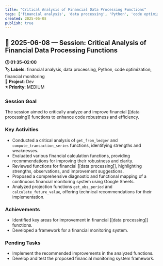 ```yaml
---
title: "Critical Analysis of Financial Data Processing Functions"
tags: ['financial analysis', 'data processing', 'Python', 'code optimization', 'financial monitoring']
created: 2025-06-08
publish: true
---
```


## 📅 2025-06-08 — Session: Critical Analysis of Financial Data Processing Functions

**🕒 01:35–02:00**  
**🏷️ Labels**: financial analysis, data processing, Python, code optimization, financial monitoring  
**📂 Project**: Dev  
**⭐ Priority**: MEDIUM  


### Session Goal
The session aimed to critically analyze and improve financial [[data processing]] functions to enhance code robustness and efficiency.

### Key Activities
- Conducted a critical analysis of `get_from_ledger` and `compute_transaction_series` functions, identifying strengths and weaknesses.
- Evaluated various financial calculation functions, providing recommendations for improving their robustness and clarity.
- Reviewed functions for financial [[data processing]], highlighting strengths, observations, and improvement suggestions.
- Proposed a comprehensive diagnostic and functional mapping of a continuous financial monitoring system using Google Sheets.
- Analyzed projection functions `get_obs_period` and `calculate_future_value`, offering technical recommendations for their implementation.

### Achievements
- Identified key areas for improvement in financial [[data processing]] functions.
- Developed a framework for a financial monitoring system.

### Pending Tasks
- Implement the recommended improvements in the analyzed functions.
- Develop and test the proposed financial monitoring system framework.
